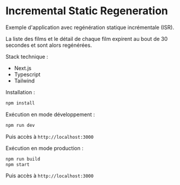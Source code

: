 # Incremental Static Regeneration

Exemple d'application avec regénération statique incrémentale (ISR).

La liste des films et le détail de chaque film expirent au bout de 30 secondes et sont alors regénérées.

Stack technique :

- Next.js
- Typescript
- Tailwind

Installation :

```bash
npm install
```

Exécution en mode développement :

```bash
npm run dev
```

Puis accès à `http://localhost:3000`

Exécution en mode production :

```bash
npm run build
npm start
```

Puis accès à `http://localhost:3000`
